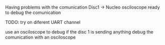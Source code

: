 Having problems with the comunication Disc1 -> Nucleo
osciloscope ready to debug the comunication

TODO:
try on diferent UART channel 

use an osciloscope to debug if the disc 1 is sending anything
debug the comunication with an osciloscope




